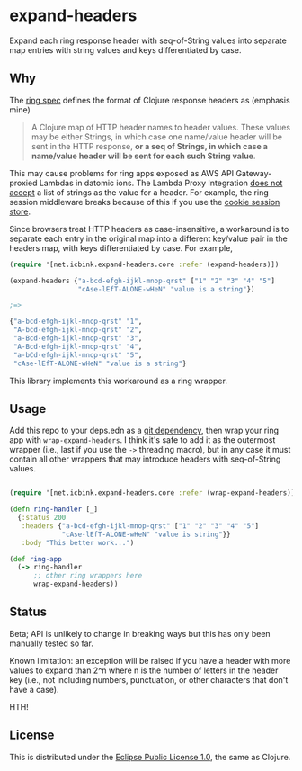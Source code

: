 # expand-headers

Expand each ring response header with seq-of-String values into separate map
entries with string values and keys differentiated by case.

## Why

The [ring spec](https://github.com/ring-clojure/ring/blob/master/SPEC#L117)
defines the format of Clojure response headers as (emphasis mine)

> A Clojure map of HTTP header names to header values. These values may be
> either Strings, in which case one name/value header will be sent in the HTTP
> response, **or a seq of Strings, in which case a name/value header will be sent for each such String value**.

This may cause problems for ring apps exposed as AWS API Gateway-proxied Lambdas
in datomic ions. The Lambda Proxy Integration [does not
accept](https://stackoverflow.com/questions/46596143/use-multiple-same-header-field-in-lambda-proxy-integration)
a list of strings as the value for a header. For example, the ring session
middleware breaks because of this if you use the [cookie session
store](https://github.com/ring-clojure/ring/wiki/Sessions#session-stores).

Since browsers treat HTTP headers as case-insensitive, a workaround is to
separate each entry in the original map into a different key/value pair in the
headers map, with keys differentiated by case. For example,

```clojure
(require '[net.icbink.expand-headers.core :refer (expand-headers)])

(expand-headers {"a-bcd-efgh-ijkl-mnop-qrst" ["1" "2" "3" "4" "5"]
                 "cAse-lEfT-ALONE-wHeN" "value is a string"})

;=>

{"a-bcd-efgh-ijkl-mnop-qrst" "1",
 "A-bcd-efgh-ijkl-mnop-qrst" "2",
 "a-Bcd-efgh-ijkl-mnop-qrst" "3",
 "A-Bcd-efgh-ijkl-mnop-qrst" "4",
 "a-bCd-efgh-ijkl-mnop-qrst" "5",
 "cAse-lEfT-ALONE-wHeN" "value is a string"}
```

This library implements this workaround as a ring wrapper.

## Usage

Add this repo to your deps.edn as a [git
dependency](https://clojure.org/news/2018/01/05/git-deps), then wrap your ring
app with `wrap-expand-headers`. I think it's safe to add it as the outermost
wrapper (i.e., last if you use the `->` threading macro), but in any case it
must contain all other wrappers that may introduce headers with seq-of-String
values.

```clojure

(require '[net.icbink.expand-headers.core :refer (wrap-expand-headers)])

(defn ring-handler [_]
  {:status 200
   :headers {"a-bcd-efgh-ijkl-mnop-qrst" ["1" "2" "3" "4" "5"]
             "cAse-lEfT-ALONE-wHeN" "value is string"}}
   :body "This better work...")

(def ring-app
  (-> ring-handler
      ;; other ring wrappers here
      wrap-expand-headers))
```

## Status

Beta; API is unlikely to change in breaking ways but this has only been manually
tested so far.

Known limitation: an exception will be raised if you have a header with more
values to expand than 2^n where n is the number of letters in the header key
(i.e., not including numbers, punctuation, or other characters that don't have a
case).

HTH!

## License

This is distributed under the [Eclipse Public License
1.0](http://opensource.org/licenses/eclipse-1.0.php), the same as Clojure.
